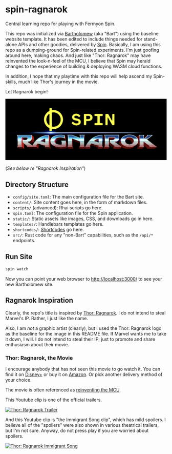 # spin-ragnarok

Central learning repo for playing with Fermyon Spin.

This repo was initialized via
[Bartholomew](https://github.com/fermyon/bartholomew) (aka "Bart")
using the baseline website template.
It has been edited to include things needed for stand-alone APIs
and other goodies, delivered by
[Spin](https://github.com/fermyon/spin).
Basically, I am using this repo as a dumping-ground for Spin-related experiments.
I'm just goofing around here, making chaos. And just like "Thor: Ragnarok"
may have reinvented the look-n-feel of the MCU, I believe that Spin may herald
changes to the experience of building & deploying WASM cloud functions.

In addition, I hope that my playtime with this repo will help ascend
my Spin-skills, much like Thor's journey in the movie.

Let Ragnarok begin!

![Spin Ragnarok](static/spin-ragnarok.png)

(_See below re "Ragnarok Inspiration"_)

## Directory Structure

- `config/site.toml`: The main configuration file for the Bart site.
- `content/`: Site content goes here, in the form of markdown files.
- `scripts/` (advanced): Rhai scripts go here.
- `spin.toml`: The configuration file for the Spin application.
- `static/`: Static assets like images, CSS, and downloads go in here.
- `templates/`: Handlebars templates go here.
- `shortcodes/`: [Shortcodes](https://bartholomew.fermyon.dev/shortcodes) go here.
- `src/`: Rust code for any "non-Bart" capabilities, such as the `/api/*` endpoints.

## Run Site

```sh
spin watch
```

Now you can point your web browser to
[http://localhost:3000/](http://localhost:3000/)
to see your new Bartholomew site.

## Ragnarok Inspiration

Clearly, the repo's title is inspired by
[Thor: Ragnarok](https://en.wikipedia.org/wiki/Thor:_Ragnarok).
I do not intend to steal Marvel's IP. Rather, I just like the name.

Also, I am _not_ a graphic artist (clearly), but I used the Thor: Ragnarok
logo as the baseline for the image in this README file. If Marvel wants me
to take it down, I will. I do not intend to steal their IP; just to promote
and share enthusiasm about their movie.

### Thor: Ragnarok, the Movie

I encourage anybody that has not seen this movie to go watch it.
You can find it on
[Disney+](https://www.disneyplus.com/movies/marvel-studios-thor-ragnarok/3XqAT8UV8ojS)
or buy it on
[Amazon](https://www.amazon.com/Thor-Ragnarok-Theatrical-Chris-Hemsworth/dp/B076XWTHP8).
Or pick another delivery method of your choice.

The movie is often referenced as
[reinventing the MCU](https://www.google.com/search?q=thor+ragnarok+reinvent+mcu).

This Youtube clip is one of the official trailers.

[![Thor: Ragnarok Trailer](https://img.youtube.com/vi/ue80QwXMRHg/0.jpg)](https://www.youtube.com/watch?v=ue80QwXMRHg)

And this Youtube clip is "the Immigrant Song clip", which has mild spoilers.
I believe all of the "spoilers" were also shown in various theatrical trailers,
but I'm not sure. Anyway, do not press play if you are worried about spoilers.

[![Thor: Ragnarok Immigrant Song](https://img.youtube.com/vi/zJ9dFeZ5344/0.jpg)](https://www.youtube.com/watch?v=zJ9dFeZ5344)
